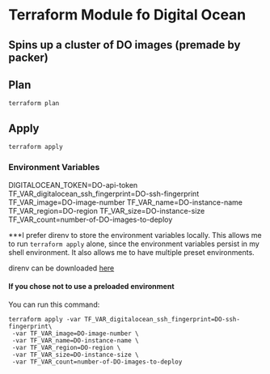 # Terraform Module fo Digital Ocean

## Spins up a cluster of DO images (premade by packer)

## Plan
`terraform plan`

## Apply
`terraform apply`

### Environment Variables

DIGITALOCEAN_TOKEN=DO-api-token
TF_VAR_digitalocean_ssh_fingerprint=DO-ssh-fingerprint
TF_VAR_image=DO-image-number
TF_VAR_name=DO-instance-name
TF_VAR_region=DO-region
TF_VAR_size=DO-instance-size
TF_VAR_count=number-of-DO-images-to-deploy

\*\*\*I prefer direnv to store the environment variables locally. This allows me to run `terraform apply` alone, since the environment variables persist in my shell environment. It also allows me to have multiple preset environments.

direnv can be downloaded [here](https://direnv.net/)

#### If you chose not to use a preloaded environment

You can run this command:

```
terraform apply -var TF_VAR_digitalocean_ssh_fingerprint=DO-ssh-fingerprint\
 -var TF_VAR_image=DO-image-number \
 -var TF_VAR_name=DO-instance-name \
 -var TF_VAR_region=DO-region \
 -var TF_VAR_size=DO-instance-size \
 -var TF_VAR_count=number-of-DO-images-to-deploy

``` 
